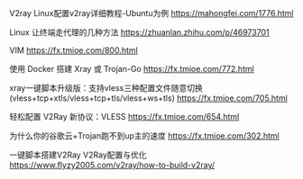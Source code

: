V2ray
Linux配置v2ray详细教程-Ubuntu为例
https://mahongfei.com/1776.html

Linux 让终端走代理的几种方法
https://zhuanlan.zhihu.com/p/46973701

VIM
https://fx.tmioe.com/800.html

使用 Docker 搭建 Xray 或 Trojan-Go
https://fx.tmioe.com/772.html

xray一键脚本升级版：支持vless三种配置文件随意切换(vless+tcp+xtls/vless+tcp+tls/vless+ws+tls)
https://fx.tmioe.com/705.html

轻松配置 V2Ray 新协议：VLESS
https://fx.tmioe.com/654.html

为什么你的谷歌云+Trojan跑不到up主的速度
https://fx.tmioe.com/302.html

一键脚本搭建V2Ray V2Ray配置与优化
https://www.flyzy2005.com/v2ray/how-to-build-v2ray/